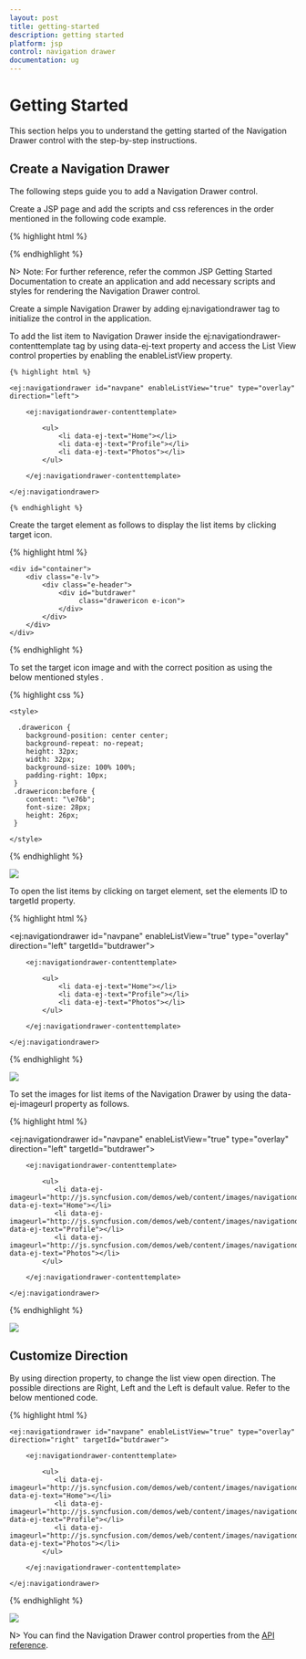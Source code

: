 ```yaml
---
layout: post
title: getting-started
description: getting started
platform: jsp
control: navigation drawer
documentation: ug
---
```


# Getting Started

This section helps you to understand the getting started of the Navigation Drawer control with the step-by-step instructions.

## Create a Navigation Drawer

The following steps guide you to add a Navigation Drawer control.

Create a JSP page and add the scripts and css references in the order mentioned in the following code example.

{% highlight html %}

<head>
    <title>JSP Application</title>
    <link href="http://cdn.syncfusion.com/**{{**site.releaseversion**}}**/js/web/flat-azure/ej.web.all.min.css" rel="stylesheet" />
    <script src="https://code.jquery.com/jquery-3.0.0.min.js"></script>
    <script src="http://cdn.syncfusion.com/**{{**site.releaseversion**}}**/js/web/ej.web.all.min.js" type="text/javascript"></script>
</head>

{% endhighlight %}

N> Note: For further reference, refer the common JSP Getting Started Documentation to create an application and add necessary scripts and styles for rendering the Navigation Drawer control.

Create a simple Navigation Drawer by adding ej:navigationdrawer tag to initialize the control in the application. 

To add the list item to Navigation Drawer inside the ej:navigationdrawer-contenttemplate tag by using data-ej-text property and access the List View control properties by enabling the enableListView property.

    {% highlight html %}

    <ej:navigationdrawer id="navpane" enableListView="true" type="overlay" direction="left">

        <ej:navigationdrawer-contenttemplate>

            <ul>
                <li data-ej-text="Home"></li>
                <li data-ej-text="Profile"></li>
                <li data-ej-text="Photos"></li>
            </ul>

        </ej:navigationdrawer-contenttemplate>

    </ej:navigationdrawer>

    {% endhighlight %}

Create the target element as follows to display the list items by clicking target icon.

{% highlight html %}

    <div id="container">
        <div class="e-lv">
            <div class="e-header">
                <div id="butdrawer"
                     class="drawericon e-icon">
                </div>
            </div>
        </div> 
    </div>

{% endhighlight %}

To set the target icon image and with the correct position as using the below mentioned styles .

{% highlight css %}

    <style>
    
      .drawericon {
        background-position: center center;
        background-repeat: no-repeat;
        height: 32px;
        width: 32px;
        background-size: 100% 100%;
        padding-right: 10px;
     }
     .drawericon:before {
        content: "\e76b";
        font-size: 28px;
        height: 26px;
     }

    </style>

{% endhighlight %}

![](Getting-Started_images/getting-started-img1.png)

To open the list items by clicking on target element, set the elements ID to targetId property.  

{% highlight html %}

<ej:navigationdrawer id="navpane" enableListView="true" type="overlay" direction="left" targetId="butdrawer">

        <ej:navigationdrawer-contenttemplate>

            <ul>
                <li data-ej-text="Home"></li>
                <li data-ej-text="Profile"></li>
                <li data-ej-text="Photos"></li>
            </ul>

        </ej:navigationdrawer-contenttemplate>

    </ej:navigationdrawer>
  
{% endhighlight %}

![](Getting-Started_images/getting-started-img2.png)

To set the images for list items of the Navigation Drawer by using the data-ej-imageurl property as follows.

{% highlight html %}

  <ej:navigationdrawer id="navpane" enableListView="true" type="overlay" direction="left" targetId="butdrawer">

        <ej:navigationdrawer-contenttemplate>

            <ul>
               <li data-ej-imageurl="http://js.syncfusion.com/demos/web/content/images/navigationdrawer/home.png" data-ej-text="Home"></li>
               <li data-ej-imageurl="http://js.syncfusion.com/demos/web/content/images/navigationdrawer/profile.png" data-ej-text="Profile"></li>
               <li data-ej-imageurl="http://js.syncfusion.com/demos/web/content/images/navigationdrawer/photo.png" data-ej-text="Photos"></li>     
            </ul>

        </ej:navigationdrawer-contenttemplate>

    </ej:navigationdrawer>

{% endhighlight %}

![](Getting-Started_images/getting-started-img3.png)

## Customize Direction

By using direction property, to change the list view open direction. The possible directions are Right, Left and the Left is default value. Refer to the below mentioned code.

{% highlight html %}

    <ej:navigationdrawer id="navpane" enableListView="true" type="overlay" direction="right" targetId="butdrawer">

        <ej:navigationdrawer-contenttemplate>

            <ul>
               <li data-ej-imageurl="http://js.syncfusion.com/demos/web/content/images/navigationdrawer/home.png" data-ej-text="Home"></li>
               <li data-ej-imageurl="http://js.syncfusion.com/demos/web/content/images/navigationdrawer/profile.png" data-ej-text="Profile"></li>
               <li data-ej-imageurl="http://js.syncfusion.com/demos/web/content/images/navigationdrawer/photo.png" data-ej-text="Photos"></li>     
            </ul>

        </ej:navigationdrawer-contenttemplate>

    </ej:navigationdrawer>

{% endhighlight %}

![](Getting-Started_images/getting-started-img5.png)

N> You can find the Navigation Drawer control properties from the [API reference](https://help.syncfusion.com/api/js/ejnavigationdrawer).
